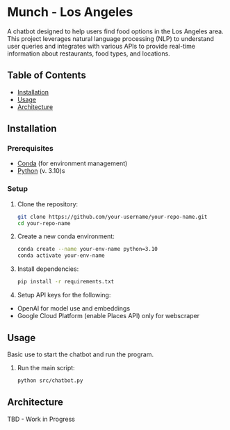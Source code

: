# Munch - Los Angeles

A chatbot designed to help users find food options in the Los Angeles area. This project leverages natural language processing (NLP) to understand user queries and integrates with various APIs to provide real-time information about restaurants, food types, and locations.

## Table of Contents

- [Installation](#installation)
- [Usage](#usage)
- [Architecture](#features)

## Installation

### Prerequisites

- [Conda](https://docs.conda.io/projects/conda/en/latest/user-guide/install/index.html) (for environment management)
- [Python](https://www.python.org/downloads/) (v. 3.10)s

### Setup

1. Clone the repository:

   ```bash
   git clone https://github.com/your-username/your-repo-name.git
   cd your-repo-name
   ```

2. Create a new conda environment:

   ```bash
   conda create --name your-env-name python=3.10
   conda activate your-env-name
   ```

3. Install dependencies:

   ```bash
   pip install -r requirements.txt
   ```

4. Setup API keys for the following:

- OpenAI for model use and embeddings
- Google Cloud Platform (enable Places API) only for webscraper

## Usage

Basic use to start the chatbot and run the program.

1. Run the main script:

   ```bash
   python src/chatbot.py
   ```

## Architecture

TBD - Work in Progress

